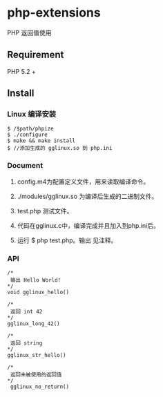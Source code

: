 # php-extensions
PHP 返回值使用

## Requirement
PHP 5.2 +

## Install
### Linux 编译安装
```
$ /$path/phpize
$ ./configure
$ make && make install
$ //添加生成的 gglinux.so 到 php.ini

```
### Document
1. config.m4为配置定义文件，用来读取编译命令。

2. ./modules/gglinux.so 为编译后生成的二进制文件。

3. test.php 测试文件。

4. 代码在gglinux.c中，编译完成并且加入到php.ini后。

5. 运行 $ php test.php。输出 见注释。

### API

```
/*
 输出 Hello World!
*/
void gglinux_hello()

/*
 返回 int 42
*/
gglinux_long_42()

/*
 返回 string
*/
gglinux_str_hello()

/*
 返回未被使用的返回值
*/
 gglinux_no_return()

